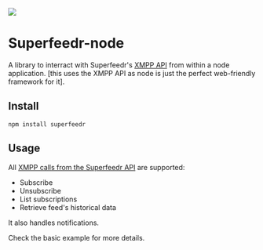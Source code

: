 <a href="https://travis-ci.org/davepenfold/superfeedr-node"><img src="https://travis-ci.org/davepenfold/superfeedr-node.svg?branch=master" /></a>

Superfeedr-node
===============

A library to interract with Superfeedr's [XMPP API](http://superfeedr.com/documentation#xmpp_pubsub) from within a node application. [this uses the XMPP API as node is just the perfect web-friendly framework for it].

Install
-------

`npm install superfeedr`

Usage
-----

All [XMPP calls from the Superfeedr API](http://documentation.superfeedr.com/subscribers.html#xmpppubsub) are supported:

* Subscribe
* Unsubscribe
* List subscriptions
* Retrieve feed's historical data

It also handles notifications.

Check the basic example for more details.
